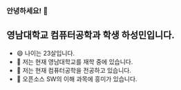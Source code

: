 ### 안녕하세요! 👋
## 영남대학교 컴퓨터공학과 학생 하성민입니다.
- 😄 나이는 23살입니다.
- 🔭 저는 현재 영남대학교를 재학 중에 있습니다.
- 🌱 저는 현재 컴퓨터공학을 전공하고 있습니다.
- 🤔 오픈소스 SW의 이해 과목에 흥미가 있습니다.
<!--
**Seongmin1223/Seongmin1223** is a ✨ _special_ ✨ repository because its `README.md` (this file) appears on your GitHub profile.
-->
